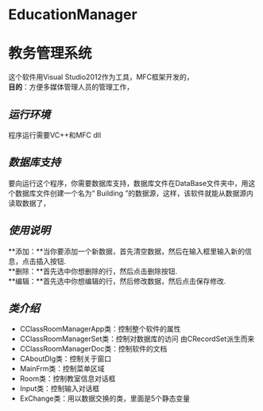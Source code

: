 ﻿# EducationManager

教务管理系统
=========================
这个软件用Visual Studio2012作为工具，MFC框架开发的，  
**目的**：方便多媒体管理人员的管理工作，


<em>运行环境</em>
-----------------------------------------
<p>程序运行需要VC++和MFC dll</p>


<em>数据库支持</em>
-----------------------------------------
<p>要向运行这个程序，你需要数据库支持，数据库文件在DataBase文件夹中，用这个数据库文件创建一个名为“ Building ”的数据源，这样，该软件就能从数据源内读取数据了，</p>


<em>使用说明</em>
-----------------------------------------
**添加：**当你要添加一个新数据，首先清空数据，然后在输入框里输入新的信息，点击插入按钮.  
**删除：**首先选中你想删除的行，然后点击删除按钮.  
**编辑：**首先选中你想编辑的行，然后修改数据，然后点击保存修改.  

<em>类介绍</em>
-----------------------------------------
<ul>
  <li>CClassRoomManagerApp类：控制整个软件的属性</li>
  <li>CClassRoomManagerSet类：控制对数据库的访问    由CRecordSet派生而来</li>
  <li>CClassRoomManagerDoc类：控制软件的文档</li>
  <li>CAboutDlg类：控制关于窗口</li>
  <li>MainFrm类：控制菜单区域</li>
  <li>Room类：控制教室信息对话框</li>
  <li>Input类：控制输入对话框</li>
  <li>ExChange类：用以数据交换的类，里面是5个静态变量</li>
</ul>

